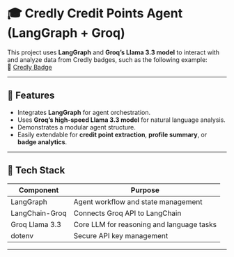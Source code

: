 # 🎓 Credly Credit Points Agent (LangGraph + Groq)

This project uses **LangGraph** and **Groq’s Llama 3.3 model** to interact with and analyze data from Credly badges, such as the following example:  
🔗 [Credly Badge](https://www.credly.com/badges/e192db17-f8c5-46aa-8f99-8a565223f1d6?)

---

## 🚀 Features
- Integrates **LangGraph** for agent orchestration.
- Uses **Groq’s high-speed Llama 3.3 model** for natural language analysis.
- Demonstrates a modular agent structure.
- Easily extendable for **credit point extraction**, **profile summary**, or **badge analytics**.

---

## 🧩 Tech Stack
| Component | Purpose |
|------------|----------|
| LangGraph | Agent workflow and state management |
| LangChain-Groq | Connects Groq API to LangChain |
| Groq Llama 3.3 | Core LLM for reasoning and language tasks |
| dotenv | Secure API key management |

---

